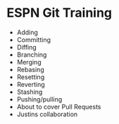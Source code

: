 # ESPN Git Training

* Adding
* Committing
* Diffing
* Branching
* Merging
* Rebasing
* Resetting
* Reverting
* Stashing
* Pushing/pulling
* About to cover Pull Requests
* Justins collaboration

